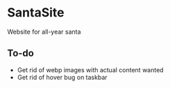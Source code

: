 # SantaSite
Website for all-year santa 

## To-do
- Get rid of webp images with actual content wanted
- Get rid of hover bug on taskbar
